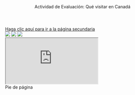 <!DOCTYPE html>
<html>
<head>
    <link rel="stylesheet" type="text/css" href="styles/wikipedia3.css">
</head>
<body>
 <header>Actividad de Evaluación: Qué visitar en Canadá</header>
 <a href="https://es.wikipedia.org/wiki/Canad%C3%A1">Haga clic aquí para ir a la página secundaria</a>
    <div id="fotos">
        <img class="city" src="styles/otawa.jpg" onclick="cambiarCiudad('https://es.wikipedia.org/wiki/Ottawa')">
        <img class="city" src="styles/toronto.jpg" onclick="cambiarCiudad('https://es.wikipedia.org/wiki/Toronto')">
        <img class="city" src="styles/vancouver.jpg" onclick="cambiarCiudad('https://es.wikipedia.org/wiki/Vancouver')">
    </div>
<iframe id="wikipedia" src="https://es.wikipedia.org/wiki/Canad%C3%A1"></iframe>
    <footer> Pie de página
    </footer>
<script src="scripts/wikipedia3.js"></script>
</body>
</html>

